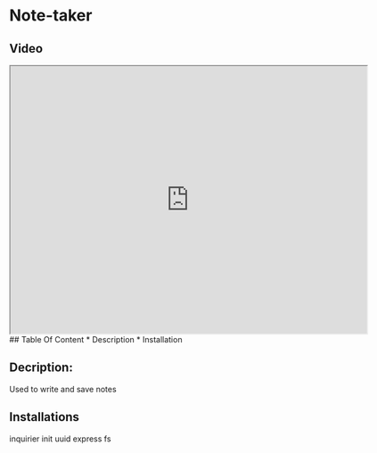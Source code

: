 # Note-taker

## Video
<iframe src="https://drive.google.com/file/d/1280IWe49Hqn72oXYUG-_VbwNzqazRj1X/preview" width="640" height="480"></iframe>
## Table Of Content
* Description
* Installation


## Decription:
Used to write and save notes

## Installations
inquirier
init
uuid
express
fs
